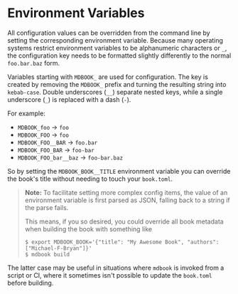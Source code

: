 # Environment Variables

All configuration values can be overridden from the command line by setting the
corresponding environment variable. Because many operating systems restrict
environment variables to be alphanumeric characters or `_`, the configuration
key needs to be formatted slightly differently to the normal `foo.bar.baz` form.

Variables starting with `MDBOOK_` are used for configuration. The key is created
by removing the `MDBOOK_` prefix and turning the resulting string into
`kebab-case`. Double underscores (`__`) separate nested keys, while a single
underscore (`_`) is replaced with a dash (`-`).

For example:

- `MDBOOK_foo` -> `foo`
- `MDBOOK_FOO` -> `foo`
- `MDBOOK_FOO__BAR` -> `foo.bar`
- `MDBOOK_FOO_BAR` -> `foo-bar`
- `MDBOOK_FOO_bar__baz` -> `foo-bar.baz`

So by setting the `MDBOOK_BOOK__TITLE` environment variable you can override the
book's title without needing to touch your `book.toml`.

> **Note:** To facilitate setting more complex config items, the value of an
> environment variable is first parsed as JSON, falling back to a string if the
> parse fails.
>
> This means, if you so desired, you could override all book metadata when
> building the book with something like
>
> ```shell
> $ export MDBOOK_BOOK='{"title": "My Awesome Book", "authors": ["Michael-F-Bryan"]}'
> $ mdbook build
> ```

The latter case may be useful in situations where `mdbook` is invoked from a
script or CI, where it sometimes isn't possible to update the `book.toml` before
building.
